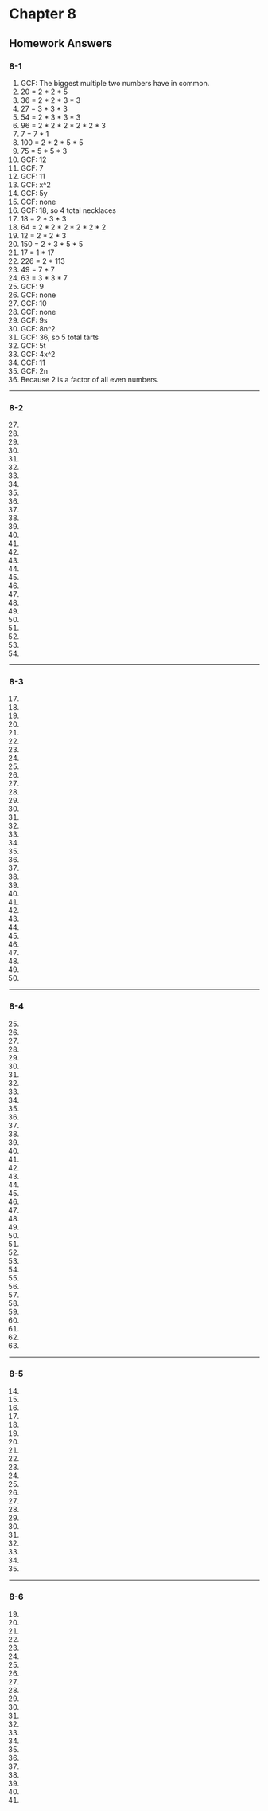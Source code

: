 # Chapter 8

## Homework Answers

### 8-1

1. GCF: The biggest multiple two numbers have in common.
2. 20 = 2 * 2 * 5
3. 36 = 2 * 2 * 3 * 3
4. 27 = 3 * 3 * 3
5. 54 = 2 * 3 * 3 * 3
6. 96 = 2 * 2 * 2 * 2 * 2 * 3
7. 7 = 7 * 1
8. 100 = 2 * 2 * 5 * 5
9. 75 = 5 * 5 * 3
10. GCF: 12
11. GCF: 7
12. GCF: 11
13. GCF: x^2
14. GCF: 5y
15. GCF: none
16. GCF: 18, so 4 total necklaces
17. 18 = 2 * 3 * 3
18. 64 = 2 * 2 * 2 * 2 * 2 * 2
19. 12 = 2 * 2 * 3
20. 150 = 2 * 3 * 5 * 5
21. 17 = 1 * 17
22. 226 = 2 * 113
23. 49 = 7 * 7
24. 63 = 3 * 3 * 7
25. GCF: 9
26. GCF: none
27. GCF: 10
28. GCF: none
29. GCF: 9s
30. GCF: 8n^2
31. GCF: 36, so 5 total tarts
32. GCF: 5t
33. GCF: 4x^2
34. GCF: 11
35. GCF: 2n
36. Because 2 is a factor of all even numbers.

---

### 8-2

27.
28.
29.
30.
31.
32.
33.
34.
35.
36.
37.
38.
39.
40.
41.
42.
43.
44.
45.
46.
47.
48.
49.
50.
51.
52.
53.
54.

---

### 8-3

17.
18.
19.
20.
21.
22.
23.
24.
25.
26.
27.
28.
29.
30.
31.
32.
33.
34.
35.
36.
37.
38.
39.
40.
41.
42.
43.
44.
45.
46.
47.
48.
49.
50.

---

### 8-4

25.
26.
27.
28.
29.
30.
31.
32.
33.
34.
35.
36.
37.
38.
39.
40.
41.
42.
43.
44.
45.
46.
47.
48.
49.
50.
51.
52.
53.
54.
55.
56.
57.
58.
59.
60.
61.
62.
63.

---

### 8-5

14.
15.
16.
17.
18.
19.
20.
21.
22.
23.
24.
25.
26.
27.
28.
29.
30.
31.
32.
33.
34.
35.

---

### 8-6

19.
20.
21.
22.
23.
24.
25.
26.
27.
28.
29.
30.
31.
32.
33.
34.
35.
36.
37.
38.
39.
40.
41.

